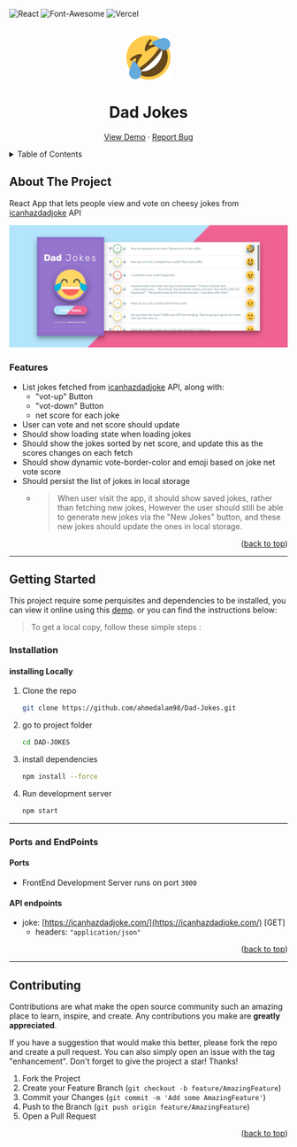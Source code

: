 <div id="top"></div>

![React](https://img.shields.io/badge/React-20232A?style=for-the-badge&logo=react&logoColor=61DAFB)
![Font-Awesome](https://img.shields.io/badge/Font_Awesome-339AF0?style=for-the-badge&logo=fontawesome&logoColor=white)
![Vercel](https://img.shields.io/badge/Vercel-000000?style=for-the-badge&logo=vercel&logoColor=white)

<!-- PROJECT LOGO -->
<div align="center">
  <br>
  <a href="https://modern-dad-jokes.vercel.app/">
      <img src="./public/logo512.png" alt="Logo" height="80" >
    </a>
    <h1>Dad Jokes</h1>
  <p align="center">
  <a href="https://modern-dad-jokes.vercel.app/">View Demo</a>
    ·
    <a href="https://github.com/ahmedalam98/Dad-Jokes/issues">Report Bug</a>
  </p>
</div>

<!-- TABLE OF CONTENTS -->
<details>
  <summary>Table of Contents</summary>
  <ol>
    <li>
      <a href="#about-the-project">About The Project</a>
      <ul>
        <li><a href="#features">Features</a></li>
      </ul>
    </li>
    <li>
      <a href="#getting-started">Getting Started</a>
      <ul>
        <li><a href="#installation">Installation</a></li>
        <li><a href="#ports-and-endpoints">Ports and EndPoints</a></li>
      </ul>
    </li>
    <li><a href="#contributing">Contributing</a></li>
  </ol>
</details>

<!-- ABOUT THE PROJECT -->

## About The Project

React App that lets people view and vote on cheesy jokes from [icanhazdadjoke](https://icanhazdadjoke.com/) API

![Preview](./src/assets/preview.png)

### Features

- List jokes fetched from [icanhazdadjoke](https://icanhazdadjoke.com/) API, along with:
  - "vot-up" Button
  - "vot-down" Button
  - net score for each joke
- User can vote and net score should update
- Should show loading state when loading jokes
- Should show the jokes sorted by net score, and update this as the scores changes on each fetch
- Should show dynamic vote-border-color and emoji based on joke net vote score
- Should persist the list of jokes in local storage
  - > When user visit the app, it should show saved jokes, rather than fetching new jokes, However the user should still be able to generate new jokes via the "New Jokes" button, and these new jokes should update the ones in local storage.

<p align="right">(<a href="#top">back to top</a>)</p>

---

## Getting Started

This project require some perquisites and dependencies to be installed, you can view it online using this [demo](https://modern-dad-jokes.vercel.app/). or you can find the instructions below:

> To get a local copy, follow these simple steps :

### Installation

#### installing Locally

1. Clone the repo

   ```sh
   git clone https://github.com/ahmedalam98/Dad-Jokes.git
   ```

2. go to project folder

   ```sh
   cd DAD-JOKES
   ```

3. install dependencies

   ```bash
   npm install --force
   ```

4. Run development server

   ```sh
   npm start
   ```

---

### Ports and EndPoints

#### Ports

- FrontEnd Development Server runs on port `3000`

#### API endpoints

- joke: [https://icanhazdadjoke.com/](https://icanhazdadjoke.com/) [GET]
  - headers: `"application/json"`

<p align="right">(<a href="#top">back to top</a>)</p>

---

<!-- CONTRIBUTING -->

## Contributing

Contributions are what make the open source community such an amazing place to learn, inspire, and create. Any contributions you make are **greatly appreciated**.

If you have a suggestion that would make this better, please fork the repo and create a pull request. You can also simply open an issue with the tag "enhancement".
Don't forget to give the project a star! Thanks!

1. Fork the Project
2. Create your Feature Branch (`git checkout -b feature/AmazingFeature`)
3. Commit your Changes (`git commit -m 'Add some AmazingFeature'`)
4. Push to the Branch (`git push origin feature/AmazingFeature`)
5. Open a Pull Request

<p align="right">(<a href="#top">back to top</a>)</p>
